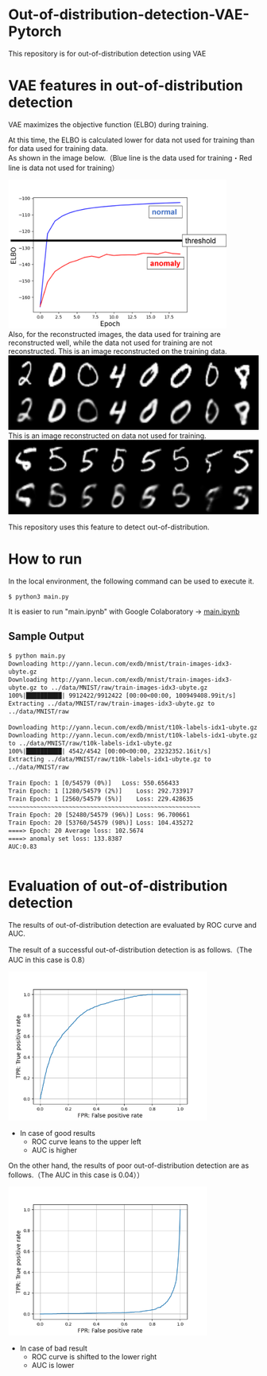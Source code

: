 # Out-of-distribution-detection-VAE-Pytorch
This repository is for out-of-distribution detection using VAE  

# VAE features in out-of-distribution detection
VAE maximizes the objective function (ELBO) during training.  

At this time, the ELBO is calculated lower for data not used for training than for data used for training data.   
As shown in the image below.（Blue line is the data used for training・Red line is data not used for training）
<div>
	<img src='./img/elbo.png' height="300px">
</div>
Also, for the reconstructed images, the data used for training are reconstructed well, while the data not used for training are not reconstructed.  
This is an image reconstructed on the training data.
<div><img src='./recon/recon_train10.png' height="150px"></div>
This is an image reconstructed on data not used for training.
<div><img src='./recon/recon_anomaly10.png' height="150px"></div>
  
  
This repository uses this feature to detect out-of-distribution.  

# How to run
In the local environment, the following command can be used to execute it.
```
$ python3 main.py
```
It is easier to run "main.ipynb" with Google Colaboratory → [main.ipynb](https://colab.research.google.com/github/is0383kk/AnomalyDetection_VAE/blob/master/main.ipynb)


## Sample Output
```
$ python main.py
Downloading http://yann.lecun.com/exdb/mnist/train-images-idx3-ubyte.gz
Downloading http://yann.lecun.com/exdb/mnist/train-images-idx3-ubyte.gz to ../data/MNIST/raw/train-images-idx3-ubyte.gz
100%|██████████| 9912422/9912422 [00:00<00:00, 100949408.99it/s]
Extracting ../data/MNIST/raw/train-images-idx3-ubyte.gz to ../data/MNIST/raw

Downloading http://yann.lecun.com/exdb/mnist/t10k-labels-idx1-ubyte.gz
Downloading http://yann.lecun.com/exdb/mnist/t10k-labels-idx1-ubyte.gz to ../data/MNIST/raw/t10k-labels-idx1-ubyte.gz
100%|██████████| 4542/4542 [00:00<00:00, 23232352.16it/s]
Extracting ../data/MNIST/raw/t10k-labels-idx1-ubyte.gz to ../data/MNIST/raw

Train Epoch: 1 [0/54579 (0%)]	Loss: 550.656433
Train Epoch: 1 [1280/54579 (2%)]	Loss: 292.733917
Train Epoch: 1 [2560/54579 (5%)]	Loss: 229.428635
~~~~~~~~~~~~~~~~~~~~~~~~~~~~~~~~~~~~~~~~~~~~~~~~~~~~~~
Train Epoch: 20 [52480/54579 (96%)]	Loss: 96.700661
Train Epoch: 20 [53760/54579 (98%)]	Loss: 104.435272
====> Epoch: 20 Average loss: 102.5674
====> anomaly set loss: 133.8387
AUC:0.83


```
# Evaluation of out-of-distribution detection
The results of out-of-distribution detection are evaluated by ROC curve and AUC.  
  
The result of a successful out-of-distribution detection is as follows.（The AUC in this case is 0.8）

<div><img src='./img/roc5.png' height="300px"></div>

- In case of good results
    - ROC curve leans to the upper left
    - AUC is higher
  
On the other hand, the results of poor out-of-distribution detection are as follows.（The AUC in this case is 0.04））

<div><img src='./img/roc1.png' height="300px"></div>

- In case of bad result
    - ROC curve is shifted to the lower right
    - AUC is lower
  





